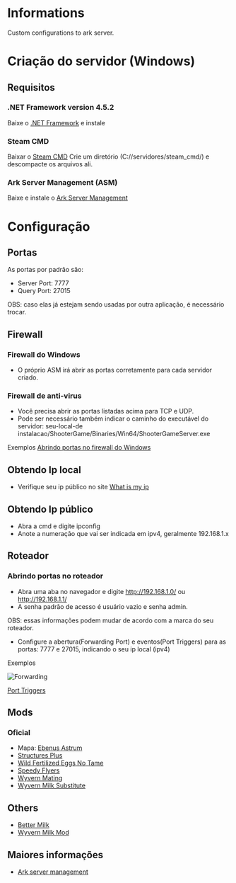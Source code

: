 # Informations
Custom configurations to ark server.

# Criação do servidor (Windows)
## Requisitos
### .NET Framework version 4.5.2
Baixe o [.NET Framework](https://l.facebook.com/l.php?u=https%3A%2F%2Fwww.microsoft.com%2Fpt-br%2Fdownload%2Fconfirmation.aspx%3Fid%3D42642%26fbclid%3DIwAR2QHpRW9fByXXdRUr8BSX2NbsqWVTxr5W7yAOH8IGQ2RNOWwUKixOqWpEo&h=AT25dxDYeuHz96gg54plmVv0zFZr7VXfGsQmj8TYWnjePlktEMKFquHC984jbAk-Ef91mUo-wXlBmEqITWu2l6uPOBIOE4KU06gqxFxIAa25e4mUFWGpgaDcURGcFcCtN60L) e instale

### Steam CMD
Baixar o [Steam CMD](https://arkservermanager.s3.amazonaws.com/release/latest.zip)
Crie um diretório (C://servidores/steam_cmd/) e descompacte os arquivos ali.

### Ark Server Management (ASM)
Baixe e instale o [Ark Server Management](http://arkservermanager.freeforums.net/thread/4/installation-ark-server-manager)

# Configuração
## Portas
As portas por padrão são:
* Server Port: 7777
* Query Port: 27015

OBS: caso elas já estejam sendo usadas por outra aplicação, é necessário trocar.


## Firewall
### Firewall do Windows
* O próprio ASM irá abrir as portas corretamente para cada servidor criado.

### Firewall de anti-virus
* Você precisa abrir as portas listadas acima para TCP e UDP.
* Pode ser necessário também indicar o caminho do executável do servidor: seu-local-de instalacao/ShooterGame/Binaries/Win64/ShooterGameServer.exe

Exemplos
[Abrindo portas no firewall do Windows]([Imgur](https://i.imgur.com/gWUcQbZ.png))


## Obtendo Ip local
* Verifique seu ip público no site [What is my ip](https://www.whatismyip.com/what-is-my-public-ip-address/)


## Obtendo Ip público
* Abra a cmd e digite ipconfig
* Anote a numeração que vai ser indicada em ipv4, geralmente 192.168.1.x


## Roteador
### Abrindo portas no roteador
* Abra uma aba no navegador e digite http://192.168.1.0/ ou http://192.168.1.1/
* A senha padrão de acesso é usuário vazio e senha admin.

OBS: essas informações podem mudar de acordo com a marca do seu roteador.
* Configure a abertura(Forwarding Port) e eventos(Port Triggers) para as portas: 7777 e 27015, indicando o seu ip local (ipv4)


Exemplos

![Forwarding](https://i.imgur.com/BNzSdqx.png?raw=true)

[Port Triggers](https://i.imgur.com/KKW6EPU.png)


## Mods
### Oficial
* Mapa: [Ebenus Astrum](https://steamcommunity.com/sharedfiles/filedetails/?id=916417001)
* [Structures Plus](https://steamcommunity.com/sharedfiles/filedetails/?id=731604991)
* [Wild Fertilized Eggs No Tame](https://steamcommunity.com/sharedfiles/filedetails/?id=1191739191)
* [Speedy Flyers](https://steamcommunity.com/sharedfiles/filedetails/?id=919470289)
* [Wyvern Mating](https://steamcommunity.com/sharedfiles/filedetails/?id=814833973)
* [Wyvern Milk Substitute](https://steamcommunity.com/sharedfiles/filedetails/?id=819857895)


## Others
* [Better Milk](https://steamcommunity.com/sharedfiles/filedetails/?id=770949087)
* [Wyvern Milk Mod](https://steamcommunity.com/sharedfiles/filedetails/?id=878539458)


## Maiores informações
* [Ark server management](http://arkservermanager.freeforums.net/thread/4/installation-ark-server-manager)
